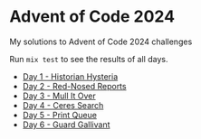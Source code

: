 # Advent of Code 2024

My solutions to Advent of Code 2024 challenges

Run `mix test` to see the results of all days.

- [Day 1 - Historian Hysteria](./days/1-historian_hysteria)
- [Day 2 - Red-Nosed Reports](./days/2-red_nosed_reports)
- [Day 3 - Mull It Over](./days/3-mull_it_over)
- [Day 4 - Ceres Search](./days/4-ceres_search)
- [Day 5 - Print Queue](./days/5-print_queue)
- [Day 6 - Guard Gallivant](./days/6-guard_gallivant)
